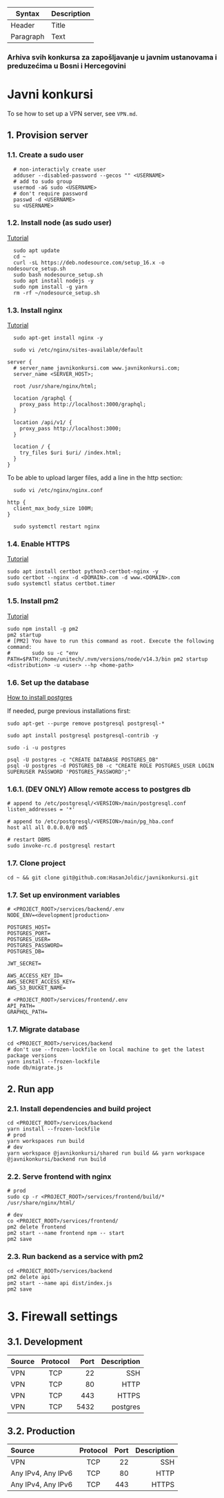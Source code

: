 | Syntax    | Description |
| --------- | ----------- |
| Header    | Title       |
| Paragraph | Text        |


### Arhiva svih konkursa za zapošljavanje u javnim ustanovama i preduzećima u Bosni i Hercegovini

# Javni konkursi

To se how to set up a VPN server, see `VPN.md`.

## 1. Provision server

### 1.1. Create a sudo user

```
  # non-interactivly create user
  adduser --disabled-password --gecos "" <USERNAME>
  # add to sudo group
  usermod -aG sudo <USERNAME>
  # don't require password
  passwd -d <USERNAME>
  su <USERNAME>
```

### 1.2. Install node (as sudo user)

[Tutorial](https://www.digitalocean.com/community/tutorials/how-to-install-node-js-on-ubuntu-20-04)

```
  sudo apt update
  cd ~
  curl -sL https://deb.nodesource.com/setup_16.x -o nodesource_setup.sh
  sudo bash nodesource_setup.sh
  sudo apt install nodejs -y
  sudo npm install -g yarn
  rm -rf ~/nodesource_setup.sh
```

### 1.3. Install nginx

[Tutorial](https://www.digitalocean.com/community/tutorials/how-to-install-nginx-on-ubuntu-20-04)

```
  sudo apt-get install nginx -y
```

```
  sudo vi /etc/nginx/sites-available/default
```

```
server {
  # server_name javnikonkursi.com www.javnikonkursi.com;
  server_name <SERVER_HOST>;

  root /usr/share/nginx/html;

  location /graphql {
    proxy_pass http://localhost:3000/graphql;
  }

  location /api/v1/ {
    proxy_pass http://localhost:3000;
  }

  location / {
    try_files $uri $uri/ /index.html;
  }
}
```

To be able to upload larger files, add a line in the http section:

```
  sudo vi /etc/nginx/nginx.conf
```

```
http {
  client_max_body_size 100M;
}
```

```
  sudo systemctl restart nginx
```

### 1.4. Enable HTTPS

[Tutorial](https://www.digitalocean.com/community/tutorials/how-to-secure-nginx-with-let-s-encrypt-on-ubuntu-20-04)

```
sudo apt install certbot python3-certbot-nginx -y
sudo certbot --nginx -d <DOMAIN>.com -d www.<DOMAIN>.com
sudo systemctl status certbot.timer
```

### 1.5. Install pm2

[Tutorial](https://www.digitalocean.com/community/tutorials/nodejs-pm2)

```
sudo npm install -g pm2
pm2 startup
# [PM2] You have to run this command as root. Execute the following command:
#       sudo su -c "env PATH=$PATH:/home/unitech/.nvm/versions/node/v14.3/bin pm2 startup <distribution> -u <user> --hp <home-path>
```

### 1.6. Set up the database

[How to install postgres](https://www.digitalocean.com/community/tutorials/how-to-install-and-use-postgresql-on-ubuntu-20-04)

If needed, purge previous installations first:

```
sudo apt-get --purge remove postgresql postgresql-*
```

```
sudo apt install postgresql postgresql-contrib -y

sudo -i -u postgres

psql -U postgres -c "CREATE DATABASE POSTGRES_DB"
psql -U postgres -d POSTGRES_DB -c "CREATE ROLE POSTGRES_USER LOGIN SUPERUSER PASSWORD 'POSTGRES_PASSWORD';"
```

### 1.6.1. (DEV ONLY) Allow remote access to postgres db

```
# append to /etc/postgresql/<VERSION>/main/postgresql.conf
listen_addresses = '*'
```

```
# append to /etc/postgresql/<VERSION>/main/pg_hba.conf
host all all 0.0.0.0/0 md5
```

```
# restart DBMS
sudo invoke-rc.d postgresql restart
```

### 1.7. Clone project

```
cd ~ && git clone git@github.com:HasanJoldic/javnikonkursi.git
```

### 1.7. Set up environment variables

```
# <PROJECT_ROOT>/services/backend/.env
NODE_ENV=<development|production>

POSTGRES_HOST=
POSTGRES_PORT=
POSTGRES_USER=
POSTGRES_PASSWORD=
POSTGRES_DB=

JWT_SECRET=

AWS_ACCESS_KEY_ID=
AWS_SECRET_ACCESS_KEY=
AWS_S3_BUCKET_NAME=
```

```
# <PROJECT_ROOT>/services/frontend/.env
API_PATH=
GRAPHQL_PATH=

```

### 1.7. Migrate database

```
cd <PROJECT_ROOT>/services/backend
# don't use --frozen-lockfile on local machine to get the latest package versions
yarn install --frozen-lockfile
node db/migrate.js
```

## 2. Run app

### 2.1. Install dependencies and build project

```
cd <PROJECT_ROOT>/services/backend
yarn install --frozen-lockfile
# prod
yarn workspaces run build
# dev
yarn workspace @javnikonkursi/shared run build && yarn workspace @javnikonkursi/backend run build
```

### 2.2. Serve frontend with nginx

```
# prod
sudo cp -r <PROJECT_ROOT>/services/frontend/build/* /usr/share/nginx/html/
```

```
# dev
co <PROJECT_ROOT>/services/frontend/
pm2 delete frontend
pm2 start --name frontend npm -- start
pm2 save
```

### 2.3. Run backend as a service with pm2

```
cd <PROJECT_ROOT>/services/backend
pm2 delete api
pm2 start --name api dist/index.js
pm2 save
```

# 3. Firewall settings

## 3.1. Development

| Source | Protocol | Port | Description |
| :----- | :------: | ---: | ----------: |
| VPN    |   TCP    |   22 |         SSH |
| VPN    |   TCP    |   80 |        HTTP |
| VPN    |   TCP    |  443 |       HTTPS |
| VPN    |   TCP    | 5432 |    postgres |

## 3.2. Production

| Source             | Protocol | Port | Description |
| :----------------- | :------: | ---: | ----------: |
| VPN                |   TCP    |   22 |         SSH |
| Any IPv4, Any IPv6 |   TCP    |   80 |        HTTP |
| Any IPv4, Any IPv6 |   TCP    |  443 |       HTTPS |
